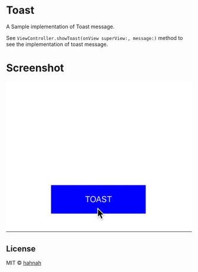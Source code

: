 # Toast

A Sample implementation of Toast message.

See `ViewController.showToast(onView superView:, message:)` method to see the implementation of toast message.

# Screenshot

![screenshot](screenshot.gif)

## License

MIT © [hahnah](https://superhahnah.com)